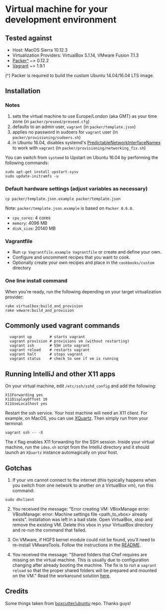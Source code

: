# Virtual machine for your development environment

## Tested against

* Host: MacOS Sierra 10.12.3
* Virtualization Providers: VirtualBox 5.1.14, VMware Fusion 7.1.3
* [Packer^](http://www.packer.io/downloads.html) ~> 0.12.2
* [Vagrant](http://downloads.vagrantup.com/) ~> 1.9.1

(^) Packer is required to build the custom Ubuntu 14.04/16.04 LTS image.

## Installation

### Notes

1. sets the virtual machine to use Europe/London (aka GMT) as your time zone (in `packer/preseed/preseed.cfg`)
2. defaults to an admin user, `vagrant` (in `packer/template.json`)
3. applies no password in sudoers for `vagrant` user (in `packer/provisioning/sudoers.sh`)
4. in Ubuntu 16.04, disables systemd's [PredictableNetworkInterfaceNames](http://www.freedesktop.org/wiki/Software/systemd/PredictableNetworkInterfaceNames/) to work with `vagrant` (in `packer/provisioning/networking_fix.sh`)

You can switch from `systemd` to Upstart on Ubuntu 16.04 by performing the following commands:

```
sudo apt-get install upstart-sysv
sudo update-initramfs -u
```

### Default hardware settings (adjust variables as necessary)

```
cp packer/template.json.example packer/template.json
```

Note: `packer/template.json.example` is based on `Packer 0.6.0`.

  * `cpu_cores`: 4 cores
  * `memory`: 4096 MB
  * `disk_size`: 20140 MB

### Vagrantfile

  * Run `cp Vagrantfile.example Vagrantfile` or create and define your own.
  * Configure and uncomment recipes that you want to cook.
  * Optionally create your own recipes and place in the `cookbooks/custom` directory

### One line install command

When you're ready, run the following depending on your target virtualization provider:

```
rake virtualbox:build_and_provision
rake vmware:build_and_provision
```

## Commonly used vagrant commands

```
  vagrant up        # starts vagrant
  vagrant provision # provisions vm (without restarting)
  vagrant ssh       # SSH into vagrant
  vagrant reload    # restarts vagrant
  vagrant halt      # stops vagrant
  vagrant status    # check to see if vm is running
```

## Running IntelliJ and other X11 apps

On your virtual machine, edit `/etc/ssh/sshd_config` and add the following:

```
X11Forwarding yes
X11DisplayOffset 10
X11UseLocalhost yes
```

Restart the ssh service. Your host machine will need an X11 client. For example, on MacOS, you can use [XQuartz](https://www.xquartz.org/). Then simply run from your terminal:

```
vagrant ssh -- -X
```

The `X` flag enables X11 forwarding for the SSH session. Inside your virtual machine, run the `idea.sh` script from the IntelliJ directory and it should launch an `XQuartz` instance automagically on your host.

## Gotchas

1. If your vm cannot connect to the internet (this typically happens when you switch from one network to another on a VirtualBox vm), run this command:

```
sudo dhclient
```
2. You received the message: "Error creating VM: VBoxManage error: VBoxManage: error: Machine settings file <path_to_vbox> already exists". Installation was left in a bad state. Open VirtualBox, stop and remove the existing VM. Delete this vbox in your VirtualBox directory and re-run the command that failed.

3. On VMware, if HGFS kernel module could not be found, you'll need to re-install VMwareTools. Follow the instructions in the [README](https://github.com/rasa/vmware-tools-patches).

4. You received the message: "Shared folders that Chef requires are missing on the virtual machine.
This is usually due to configuration changing after already booting the
machine. The fix is to run a `vagrant reload` so that the proper shared
folders will be prepared and mounted on the VM." Read the workaround solution [here](https://github.com/mitchellh/vagrant/issues/5199#issuecomment-70603756).

## Credits

Some things taken from [boxcutter/ubuntu](https://github.com/boxcutter/ubuntu) repo. Thanks guys!
